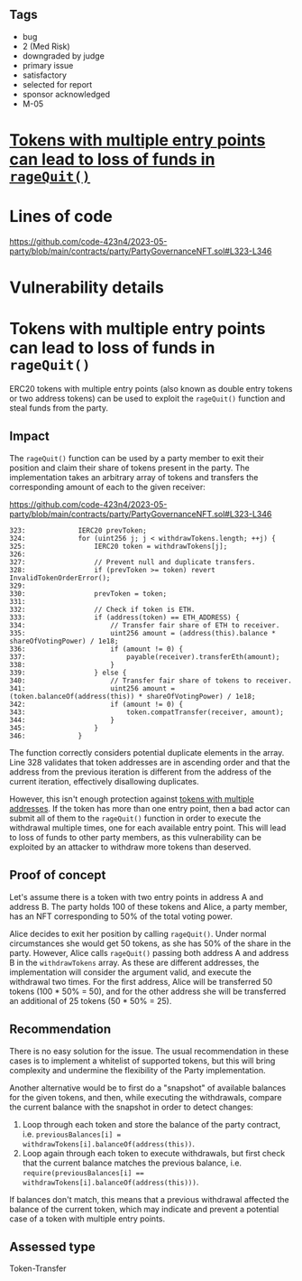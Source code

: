 ## Tags

- bug
- 2 (Med Risk)
- downgraded by judge
- primary issue
- satisfactory
- selected for report
- sponsor acknowledged
- M-05

# [Tokens with multiple entry points can lead to loss of funds in `rageQuit()`](https://github.com/code-423n4/2023-05-party-findings/issues/14) 

# Lines of code

https://github.com/code-423n4/2023-05-party/blob/main/contracts/party/PartyGovernanceNFT.sol#L323-L346


# Vulnerability details

# Tokens with multiple entry points can lead to loss of funds in `rageQuit()`

ERC20 tokens with multiple entry points (also known as double entry tokens or two address tokens) can be used to exploit the `rageQuit()` function and steal funds from the party.

## Impact

The `rageQuit()` function can be used by a party member to exit their position and claim their share of tokens present in the party. The implementation takes an arbitrary array of tokens and transfers the corresponding amount of each to the given receiver:

https://github.com/code-423n4/2023-05-party/blob/main/contracts/party/PartyGovernanceNFT.sol#L323-L346

```solidity
323:             IERC20 prevToken;
324:             for (uint256 j; j < withdrawTokens.length; ++j) {
325:                 IERC20 token = withdrawTokens[j];
326: 
327:                 // Prevent null and duplicate transfers.
328:                 if (prevToken >= token) revert InvalidTokenOrderError();
329: 
330:                 prevToken = token;
331: 
332:                 // Check if token is ETH.
333:                 if (address(token) == ETH_ADDRESS) {
334:                     // Transfer fair share of ETH to receiver.
335:                     uint256 amount = (address(this).balance * shareOfVotingPower) / 1e18;
336:                     if (amount != 0) {
337:                         payable(receiver).transferEth(amount);
338:                     }
339:                 } else {
340:                     // Transfer fair share of tokens to receiver.
341:                     uint256 amount = (token.balanceOf(address(this)) * shareOfVotingPower) / 1e18;
342:                     if (amount != 0) {
343:                         token.compatTransfer(receiver, amount);
344:                     }
345:                 }
346:             }
```

The function correctly considers potential duplicate elements in the array. Line 328 validates that token addresses are in ascending order and that the address from the previous iteration is different from the address of the current iteration, effectively disallowing duplicates.

However, this isn't enough protection against [tokens with multiple addresses](https://github.com/d-xo/weird-erc20#multiple-token-addresses). If the token has more than one entry point, then a bad actor can submit all of them to the `rageQuit()` function in order to execute the withdrawal multiple times, one for each available entry point. This will lead to loss of funds to other party members, as this vulnerability can be exploited by an attacker to withdraw more tokens than deserved.

## Proof of concept

Let's assume there is a token with two entry points in address A and address B. The party holds 100 of these tokens and Alice, a party member, has an NFT corresponding to 50% of the total voting power.

Alice decides to exit her position by calling `rageQuit()`. Under normal circumstances she would get 50 tokens, as she has 50% of the share in the party. However, Alice calls `rageQuit()` passing both address A and address B in the `withdrawTokens` array. As these are different addresses, the implementation will consider the argument valid, and execute the withdrawal two times. For the first address, Alice will be transferred 50 tokens (100 * 50% = 50), and for the other address she will be transferred an additional of 25 tokens (50 * 50% = 25).

## Recommendation

There is no easy solution for the issue. The usual recommendation in these cases is to implement a whitelist of supported tokens, but this will bring complexity and undermine the flexibility of the Party implementation.

Another alternative would be to first do a "snapshot" of available balances for the given tokens, and then, while executing the withdrawals, compare the current balance with the snapshot in order to detect changes: 

1. Loop through each token and store the balance of the party contract, i.e. `previousBalances[i] = withdrawTokens[i].balanceOf(address(this))`.
2. Loop again through each token to execute withdrawals, but first check that the current balance matches the previous balance, i.e. `require(previousBalances[i] == withdrawTokens[i].balanceOf(address(this)))`.

If balances don't match, this means that a previous withdrawal affected the balance of the current token, which may indicate and prevent a potential case of a token with multiple entry points.



## Assessed type

Token-Transfer